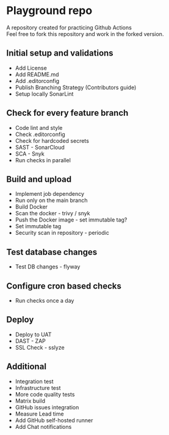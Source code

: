 # Playground repo

A repository created for practicing Github Actions  
Feel free to fork this repository and work in the forked version.

## Initial setup and validations

* Add License
* Add README.md
* Add .editorconfig
* Publish Branching Strategy (Contributors guide)
* Setup locally SonarLint

## Check for every feature branch

* Code lint and style
* Check .editorconfig
* Check for hardcoded secrets
* SAST - SonarCloud
* SCA - Snyk
* Run checks in parallel

## Build and upload

* Implement job dependency
* Run only on the main branch
* Build Docker
* Scan the docker - trivy / snyk
* Push the Docker image - set immutable tag?
* Set immutable tag
* Security scan in repository - periodic

## Test database changes

* Test DB changes - flyway

## Configure cron based checks

* Run checks once a day

## Deploy

* Deploy to UAT
* DAST - ZAP
* SSL Check - sslyze

## Additional

* Integration test
* Infrastructure test
* More code quality tests
* Matrix build
* GitHub issues integration
* Measure Lead time
* Add GitHub self-hosted runner
* Add Chat notifications
